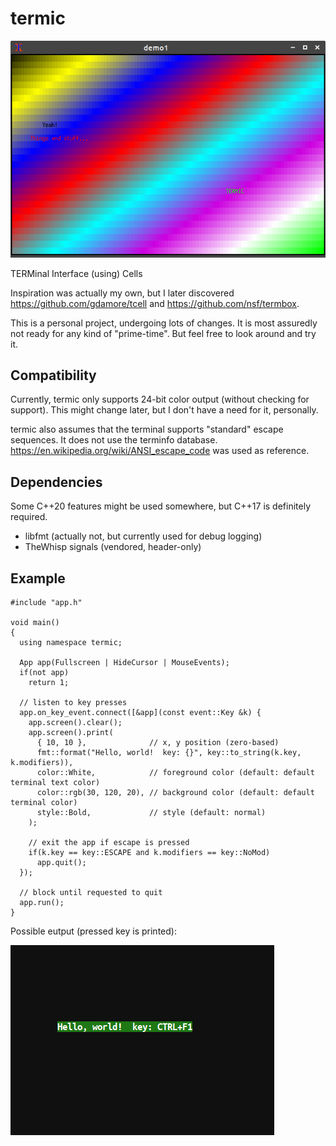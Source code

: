 # termic

![demo1](screenshots/demo1.png?raw=true "demo1")

TERMinal Interface (using) Cells

Inspiration was actually my own, but I later discovered https://github.com/gdamore/tcell and https://github.com/nsf/termbox.

This is a personal project, undergoing lots of changes. It is most
assuredly not ready for any kind of "prime-time".  But feel free to
look around and try it.


## Compatibility

Currently, termic only supports 24-bit color output (without checking
for support).  This might change later, but I don't have a need for
it, personally.

termic also assumes that the terminal supports "standard" escape
sequences. It does not use the terminfo
database. https://en.wikipedia.org/wiki/ANSI_escape_code was used as
reference.


## Dependencies

Some C++20 features might be used somewhere, but C++17 is definitely required.

* libfmt  (actually not, but currently used for debug logging)
* TheWhisp signals  (vendored, header-only)


## Example

```
#include "app.h"

void main()
{
  using namespace termic;

  App app(Fullscreen | HideCursor | MouseEvents);
  if(not app)
    return 1;

  // listen to key presses
  app.on_key_event.connect([&app](const event::Key &k) {
    app.screen().clear();
    app.screen().print(
      { 10, 10 },              // x, y position (zero-based)
      fmt::format("Hello, world!  key: {}", key::to_string(k.key, k.modifiers)),
      color::White,            // foreground color (default: default terminal text color)
      color::rgb(30, 120, 20), // background color (default: default terminal color)
      style::Bold,             // style (default: normal)
	);

    // exit the app if escape is pressed
    if(k.key == key::ESCAPE and k.modifiers == key::NoMod)
      app.quit();
  });

  // block until requested to quit
  app.run();
}
```

Possible eutput (pressed key is printed):

![example](screenshots/example-output.png?raw=true "example")
